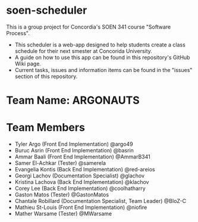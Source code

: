 soen-scheduler
==============
This is a group project for Concordia's SOEN 341 course "Software Process". 
- This scheduler is a web-app designed to help students create a class schedule for their next smester at Concorida University.
- A guide on how to use this app can be found in this repository's GitHub Wiki page.
- Current tasks, issues and information items can be found in the "issues" section of this repository.

Team Name: ARGONAUTS
==============
 
Team Members 
==============
- Tyler Argo (Front End Implementation) @argo49
- Buruc Asrin (Front End Implementation) @basrin
- Ammar Baali (Front End Implementation) @AmmarB341
- Samer El-Achkar (Tester) @samerela
- Evangelia Kontis (Back End Implementation)  @red-areios
- Georgi Lachov (Documentation Specialist) @glachov
- Kristina Lachova (Back End Implementation) @klachov
- Corey Lee (Back End Implementation) @coolhatharry
- Gaston Matos (Tester) @GastonMatos
- Chantale Robillard (Documentation Specialist, Team Leader) @BloZ-C
- Mathieu St-Louis (Front End Implementation) @niofire
- Mather Warsame (Tester) @MWarsame


